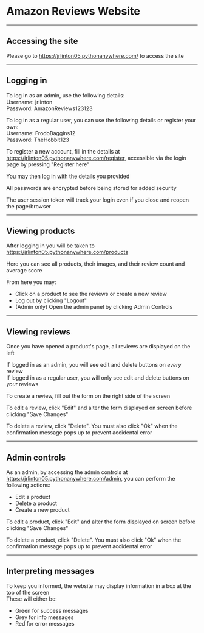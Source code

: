 # Amazon Reviews Website
***
## Accessing the site
Please go to https://jrlinton05.pythonanywhere.com/ to access the site
***
## Logging in
To log in as an admin, use the following details:  
Username: jrlinton  
Password: AmazonReviews123123

To log in as a regular user, you can use the following details or register your own:  
Username: FrodoBaggins12  
Password: TheHobbit123

To register a new account, fill in the details at https://jrlinton05.pythonanywhere.com/register, accessible via the login page by pressing "Register here"

You may then log in with the details you provided

All passwords are encrypted before being stored for added security

The user session token will track your login even if you close and reopen the page/browser
***
## Viewing products
After logging in you will be taken to https://jrlinton05.pythonanywhere.com/products

Here you can see all products, their images, and their review count and average score

From here you may:
* Click on a product to see the reviews or create a new review
* Log out by clicking "Logout"
* (Admin only) Open the admin panel by clicking Admin Controls
***
## Viewing reviews
Once you have opened a product's page, all reviews are displayed on the left

If logged in as an admin, you will see edit and delete buttons on *every* review  
If logged in as a regular user, you will only see edit and delete buttons on *your* reviews

To create a review, fill out the form on the right side of the screen

To edit a review, click "Edit" and alter the form displayed on screen before clicking "Save Changes"

To delete a review, click "Delete". You must also click "Ok" when the confirmation message pops up to prevent accidental error

***
## Admin controls
As an admin, by accessing the admin controls at https://jrlinton05.pythonanywhere.com/admin, you can perform the following actions:
* Edit a product
* Delete a product
* Create a new product

To edit a product, click "Edit" and alter the form displayed on screen before clicking "Save Changes"

To delete a product, click "Delete". You must also click "Ok" when the confirmation message pops up to prevent accidental error
***
## Interpreting messages
To keep you informed, the website may display information in a box at the top of the screen  
These will either be:
* Green for success messages
* Grey for info messages
* Red for error messages